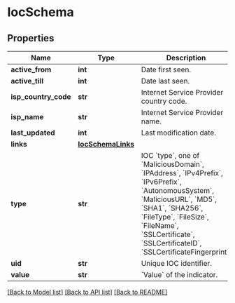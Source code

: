 # IocSchema


## Properties
Name | Type | Description | Notes
------------ | ------------- | ------------- | -------------
**active_from** | **int** | Date first seen. | [optional] 
**active_till** | **int** | Date last seen. | [optional] 
**isp_country_code** | **str** | Internet Service Provider country code. | [optional] 
**isp_name** | **str** | Internet Service Provider name. | [optional] 
**last_updated** | **int** | Last modification date. | [optional] 
**links** | [**IocSchemaLinks**](IocSchemaLinks.md) |  | 
**type** | **str** | IOC &#x60;type&#x60;, one of &#x60;MaliciousDomain&#x60;, &#x60;IPAddress&#x60;, &#x60;IPv4Prefix&#x60;, &#x60;IPv6Prefix&#x60;, &#x60;AutonomousSystem&#x60;, &#x60;MaliciousURL&#x60;, &#x60;MD5&#x60;, &#x60;SHA1&#x60;, &#x60;SHA256&#x60;, &#x60;FileType&#x60;, &#x60;FileSize&#x60;, &#x60;FileName&#x60;, &#x60;SSLCertificate&#x60;, &#x60;SSLCertificateID&#x60;, &#x60;SSLCertificateFingerprint&#x60;. | 
**uid** | **str** | Unique IOC identifier. | 
**value** | **str** | &#x60;Value&#x60; of the indicator. | 

[[Back to Model list]](../README.md#documentation-for-models) [[Back to API list]](../README.md#documentation-for-api-endpoints) [[Back to README]](../README.md)


